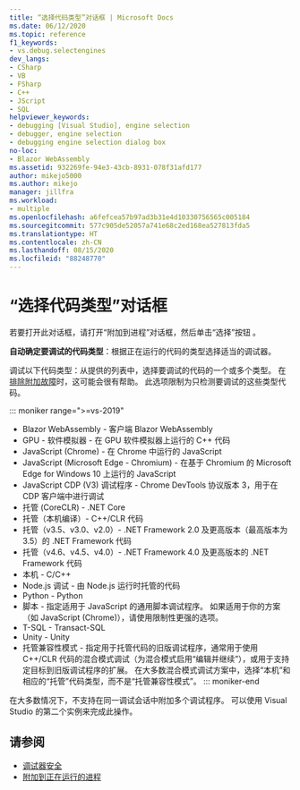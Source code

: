 ```yaml
---
title: “选择代码类型”对话框 | Microsoft Docs
ms.date: 06/12/2020
ms.topic: reference
f1_keywords:
- vs.debug.selectengines
dev_langs:
- CSharp
- VB
- FSharp
- C++
- JScript
- SQL
helpviewer_keywords:
- debugging [Visual Studio], engine selection
- debugger, engine selection
- debugging engine selection dialog box
no-loc:
- Blazor WebAssembly
ms.assetid: 932269fe-94e3-43cb-8931-078f31afd177
author: mikejo5000
ms.author: mikejo
manager: jillfra
ms.workload:
- multiple
ms.openlocfilehash: a6fefcea57b97ad3b31e4d10330756565c005184
ms.sourcegitcommit: 577c905de52057a741e68c2ed168ea527813fda5
ms.translationtype: HT
ms.contentlocale: zh-CN
ms.lasthandoff: 08/15/2020
ms.locfileid: "88248770"
---
```

# <a name="select-code-type-dialog-box"></a>“选择代码类型”对话框

若要打开此对话框，请打开“附加到进程”对话框，然后单击“选择”按钮 。

**自动确定要调试的代码类型**：根据正在运行的代码的类型选择适当的调试器。

调试以下代码类型：从提供的列表中，选择要调试的代码的一个或多个类型。 在[排除附加故障](../debugger/attach-to-running-processes-with-the-visual-studio-debugger.md#BKMK_Troubleshoot_attach_errors)时，这可能会很有帮助。 此选项限制为只检测要调试的这些类型代码。

::: moniker range=">=vs-2019"
- Blazor WebAssembly - 客户端 Blazor WebAssembly
- GPU - 软件模拟器 - 在 GPU 软件模拟器上运行的 C++ 代码
- JavaScript (Chrome) - 在 Chrome 中运行的 JavaScript
- JavaScript (Microsoft Edge - Chromium) - 在基于 Chromium 的 Microsoft Edge for Windows 10 上运行的 JavaScript
- JavaScript CDP (V3) 调试程序 - Chrome DevTools 协议版本 3，用于在 CDP 客户端中进行调试
- 托管 (CoreCLR) - .NET Core
- 托管（本机编译）- C++/CLR 代码
- 托管（v3.5、v3.0、v2.0）- .NET Framework 2.0 及更高版本（最高版本为 3.5）的 .NET Framework 代码
- 托管（v4.6、v4.5、v4.0）- .NET Framework 4.0 及更高版本的 .NET Framework 代码
- 本机 - C/C++
- Node.js 调试 - 由 Node.js 运行时托管的代码
- Python - Python 
- 脚本 - 指定适用于 JavaScript 的通用脚本调试程序。 如果适用于你的方案（如 JavaScript (Chrome)），请使用限制性更强的选项。
- T-SQL - Transact-SQL
- Unity - Unity
- 托管兼容性模式 - 指定用于托管代码的旧版调试程序，通常用于使用 C++/CLR 代码的混合模式调试（为混合模式启用“编辑并继续”），或用于支持定目标到旧版调试程序的扩展。 在大多数混合模式调试方案中，选择“本机”和相应的“托管”代码类型，而不是“托管兼容性模式”。
::: moniker-end

在大多数情况下，不支持在同一调试会话中附加多个调试程序。 可以使用 Visual Studio 的第二个实例来完成此操作。

## <a name="see-also"></a>请参阅
- [调试器安全](../debugger/debugger-security.md)
- [附加到正在运行的进程](../debugger/attach-to-running-processes-with-the-visual-studio-debugger.md)
